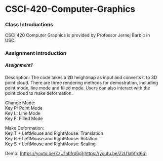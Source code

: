 CSCI-420-Computer-Graphics
==========================

### Class Introductions
CSCI 420 Computer Graphics is provided by Professor Jernej Barbic in USC.

### Assignment Introduction
##### Assignment1
Description: The code takes a 2D heightmap as input and converts it to 3D point cloud. There are three rendering methods for demostration, including point mode, line mode and filled mode. Users can also interact with the point cloud to make deformation.

Change Mode:<br>
Key P: Point Mode<br>
Key L: Line Mode<br>
Key F: Filled Mode<br>

Make Deformation:<br>
Key T + LeftMouse and RightMouse: Translation<br>
Key R + LeftMouse and RightMouse: Rotation<br>
Key S + LeftMouse and RightMouse: Scaling<br>

Demo: [https://youtu.be/ZzU1abfrd6g](https://youtu.be/ZzU1abfrd6g)
